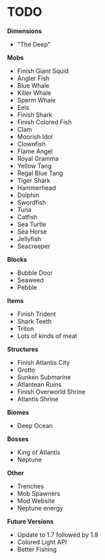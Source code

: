 TODO
=====
**Dimensions**
 - "The Deep"

**Mobs**
 - Finish Giant Squid
 - Angler Fish
 - Blue Whale
 - Killer Whale
 - Sperm Whale
 - Eels
 - Finish Shark
 - Finish Colored Fish
 - Clam
 - Moorish Idol
 - Clownfish
 - Flame Angel
 - Royal Gramma
 - Yellow Tang
 - Regal Blue Tang
 - Tiger Shark
 - Hammerhead
 - Dolphin
 - Swordfish
 - Tuna
 - Catfish
 - Sea Turtle
 - Sea Horse
 - Jellyfish
 - Seacreeper

**Blocks**
 - Bubble Door
 - Seaweed
 - Pebble

**Items**
 - Finish Trident
 - Shark Teeth
 - Triton
 - Lots of kinds of meat

**Structures**
 - Finish Atlantis City
 - Grotto
 - Sunken Submarine
 - Atlantean Ruins
 - Finish Overworld Shrine
 - Atlantis Shrine

**Biomes**
 - Deep Ocean

**Bosses**
 - King of Atlantis
 - Neptune

**Other**
 - Trenches
 - Mob Spawners
 - Mod Website
 - Neptune energy

**Future Versions**
 - Update to 1.7 followed by 1.8
 - Colored Light API
 - Better Fishing